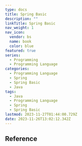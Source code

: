 ```yaml
---
type: docs
title: Spring Basic
description: ""
linkTitle: Spring Basic
nav_weight: 1
nav_icon:
  vendor: bs
  name: book
  color: blue
featured: true
series:
  - Programming
  - Programming Language
categories:
  - Programming Language
  - Spring
  - Spring Basic
  - Java
tags:
  - Java
  - Programming Language
  - Spring
  - Spring Basic
lastmod: 2023-11-27T01:44:00.729Z
date: 2023-11-26T13:02:12.342Z
---
```


## Reference
